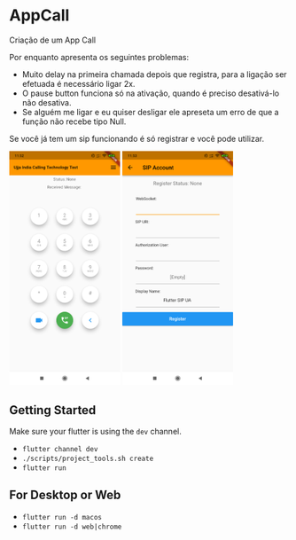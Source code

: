 # AppCall

Criação de um App Call

Por enquanto apresenta os seguintes problemas:
 - Muito delay na primeira chamada depois que registra, para a ligação ser efetuada é necessário ligar 2x.
 - O pause button funciona só na ativação, quando é preciso desativá-lo não desativa.
 - Se alguém me ligar e eu quiser desligar ele apreseta um erro de que a função não recebe tipo Null.

 Se você já tem um sip funcionando é só registrar e você pode utilizar.
<div>
 <img src="images/shot1.png" width=200 alt="Tela1">
 <img src="images/shot2.png" width=200 alt="Tela2">
</div>


## Getting Started

Make sure your flutter is using the `dev` channel.

- `flutter channel dev`
- `./scripts/project_tools.sh create`
- `flutter run`

## For Desktop or Web
- `flutter run -d macos`
- `flutter run -d web|chrome`
